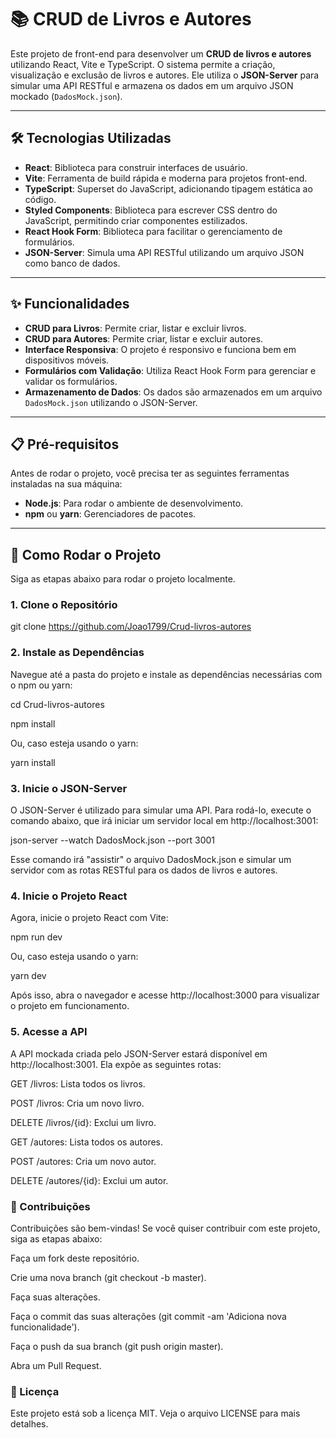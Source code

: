 # 📚 CRUD de Livros e Autores

Este projeto de front-end para desenvolver um **CRUD de livros e autores** utilizando React, Vite e TypeScript. O sistema permite a criação, visualização e exclusão de livros e autores. Ele utiliza o **JSON-Server** para simular uma API RESTful e armazena os dados em um arquivo JSON mockado (`DadosMock.json`).

---

## 🛠️ Tecnologias Utilizadas

- **React**: Biblioteca para construir interfaces de usuário.
- **Vite**: Ferramenta de build rápida e moderna para projetos front-end.
- **TypeScript**: Superset do JavaScript, adicionando tipagem estática ao código.
- **Styled Components**: Biblioteca para escrever CSS dentro do JavaScript, permitindo criar componentes estilizados.
- **React Hook Form**: Biblioteca para facilitar o gerenciamento de formulários.
- **JSON-Server**: Simula uma API RESTful utilizando um arquivo JSON como banco de dados.

---

## ✨ Funcionalidades

- **CRUD para Livros**: Permite criar, listar e excluir livros.
- **CRUD para Autores**: Permite criar, listar e excluir autores.
- **Interface Responsiva**: O projeto é responsivo e funciona bem em dispositivos móveis.
- **Formulários com Validação**: Utiliza React Hook Form para gerenciar e validar os formulários.
- **Armazenamento de Dados**: Os dados são armazenados em um arquivo `DadosMock.json` utilizando o JSON-Server.

---

## 📋 Pré-requisitos

Antes de rodar o projeto, você precisa ter as seguintes ferramentas instaladas na sua máquina:

- **Node.js**: Para rodar o ambiente de desenvolvimento.
- **npm** ou **yarn**: Gerenciadores de pacotes.

---

## 🚀 Como Rodar o Projeto

Siga as etapas abaixo para rodar o projeto localmente.

### 1. Clone o Repositório

git clone https://github.com/Joao1799/Crud-livros-autores


### 2. Instale as Dependências
Navegue até a pasta do projeto e instale as dependências necessárias com o npm ou yarn:

cd Crud-livros-autores 

npm install

Ou, caso esteja usando o yarn:

yarn install
### 3. Inicie o JSON-Server
O JSON-Server é utilizado para simular uma API. Para rodá-lo, execute o comando abaixo, que irá iniciar um servidor local em http://localhost:3001:

json-server --watch DadosMock.json --port 3001

Esse comando irá "assistir" o arquivo DadosMock.json e simular um servidor com as rotas RESTful para os dados de livros e autores.

### 4. Inicie o Projeto React
Agora, inicie o projeto React com Vite:

npm run dev

Ou, caso esteja usando o yarn:

yarn dev

Após isso, abra o navegador e acesse http://localhost:3000 para visualizar o projeto em funcionamento.

### 5. Acesse a API
A API mockada criada pelo JSON-Server estará disponível em http://localhost:3001. Ela expõe as seguintes rotas:

GET /livros: Lista todos os livros.

POST /livros: Cria um novo livro.

DELETE /livros/{id}: Exclui um livro.

GET /autores: Lista todos os autores.

POST /autores: Cria um novo autor.

DELETE /autores/{id}: Exclui um autor.


### 🤝 Contribuições
Contribuições são bem-vindas! Se você quiser contribuir com este projeto, siga as etapas abaixo:

Faça um fork deste repositório.

Crie uma nova branch (git checkout -b master).

Faça suas alterações.

Faça o commit das suas alterações (git commit -am 'Adiciona nova funcionalidade').

Faça o push da sua branch (git push origin master).

Abra um Pull Request.

### 📜 Licença
Este projeto está sob a licença MIT. Veja o arquivo LICENSE para mais detalhes.